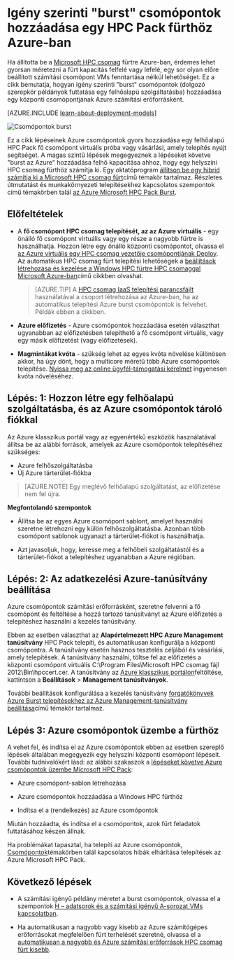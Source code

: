 <properties
 pageTitle="Burst csomópontok hozzáadása egy HPC csomag fürthöz |} Microsoft Azure"
 description="Megtudhatja, hogy miként bontsa ki az Azure igény szerinti HPC csomag fürt dolgozó szerepkör-példányok futtatása egy felhőalapú szolgáltatásba hozzáadásával"
 services="virtual-machines-windows"
 documentationCenter=""
 authors="dlepow"
 manager="timlt"
 editor=""
 tags="azure-service-management,hpc-pack"/>
<tags
ms.service="virtual-machines-windows"
 ms.devlang="na"
 ms.topic="article"
 ms.tgt_pltfrm="vm-multiple"
 ms.workload="big-compute"
 ms.date="10/14/2016"
 ms.author="danlep"/>

# <a name="add-on-demand-burst-nodes-to-an-hpc-pack-cluster-in-azure"></a>Igény szerinti "burst" csomópontok hozzáadása egy HPC Pack fürthöz Azure-ban



Ha állította be a [Microsoft HPC csomag](https://technet.microsoft.com/library/cc514029) fürtre Azure-ban, érdemes lehet gyorsan méretezni a fürt kapacitás felfelé vagy lefelé, egy sor olyan előre beállított számítási csomópont VMs fenntartása nélkül lehetőséget. Ez a cikk bemutatja, hogyan igény szerinti "burst" csomópontok (dolgozó szerepkör példányok futtatása egy felhőalapú szolgáltatásba) hozzáadása egy központi csomópontjának Azure számítási erőforrásként. 

[AZURE.INCLUDE [learn-about-deployment-models](../../includes/learn-about-deployment-models-classic-include.md)]

![Csomópontok burst][burst]

Ez a cikk lépéseinek Azure csomópontok gyors hozzáadása egy felhőalapú HPC Pack fő csomópont virtuális próba vagy vásárlási, amely telepítés nyújt segítséget. A magas szintű lépések megegyeznek a lépéseket követve "burst az Azure" hozzáadása felhő kapacitása ahhoz, hogy egy helyszíni HPC csomag fürthöz számítja ki. Egy oktatóprogram [állítson be egy hibrid számítja ki a Microsoft HPC csomag fürt](../cloud-services/cloud-services-setup-hybrid-hpcpack-cluster.md)című témakör tartalmaz. Részletes útmutatást és munkakörnyezeti telepítésekhez kapcsolatos szempontok című témakörben talál [az Azure Microsoft HPC Pack Burst](https://technet.microsoft.com/library/gg481749.aspx).


## <a name="prerequisites"></a>Előfeltételek

* A **fő csomópont HPC csomag telepítését, az az Azure virtuális** - egy önálló fő csomópont virtuális vagy egy része a nagyobb fürtre is használhatja. Hozzon létre egy önálló központi csomópontot, olvassa el [az Azure virtuális egy HPC csomag vezetője csomópontjának Deploy](virtual-machines-windows-hpcpack-cluster-headnode.md). Az automatikus HPC csomag fürt telepítési lehetőségek a [beállítások létrehozása és kezelése a Windows HPC fürtre HPC csomaggal Microsoft Azure-ban](virtual-machines-windows-hpcpack-cluster-options.md)című cikkben olvashat.

    >[AZURE.TIP] A [HPC csomag IaaS telepítési parancsfájlt](virtual-machines-windows-classic-hpcpack-cluster-powershell-script.md) használatával a csoport létrehozása az Azure-ban, ha az automatikus telepítési Azure burst csomópontok is felvehet. Példák ebben a cikkben.

* **Azure előfizetés** - Azure csomópontok hozzáadása esetén választhat ugyanabban az előfizetésben telepíthető a fő csomópont virtuális, vagy egy másik előfizetést (vagy előfizetések).

* **Magmintákat kvóta** - szükség lehet az egyes kvóta növelése különösen akkor, ha úgy dönt, hogy a multicore méretű több Azure csomópontok telepítése. [Nyissa meg az online ügyfél-támogatási kérelmet](https://azure.microsoft.com/blog/2014/06/04/azure-limits-quotas-increase-requests/) ingyenesen kvóta növeléséhez.

## <a name="step-1-create-a-cloud-service-and-a-storage-account-for-the-azure-nodes"></a>Lépés: 1: Hozzon létre egy felhőalapú szolgáltatásba, és az Azure csomópontok tároló fiókkal

Az Azure klasszikus portál vagy az egyenértékű eszközök használatával állítsa be az alábbi források, amelyek az Azure csomópontok telepítéséhez szükséges:

* Azure felhőszolgáltatásba
* Új Azure tárterület-fiókba

>[AZURE.NOTE] Egy meglévő felhőalapú szolgáltatást, az előfizetése nem fel újra. 

**Megfontolandó szempontok**

* Állítsa be az egyes Azure csomópont sablont, amelyet használni szeretne létrehozni egy külön felhőszolgáltatásba. Azonban több csomópont sablonok ugyanazt a tárterület-fiókot is használhatja.

* Azt javasoljuk, hogy, keresse meg a felhőbeli szolgáltatástól és a tárterület-fiókot a telepítéshez ugyanabban a Azure régióban.




## <a name="step-2-configure-an-azure-management-certificate"></a>Lépés: 2: Az adatkezelési Azure-tanúsítvány beállítása

Azure csomópontok számítási erőforrásként, szeretne felvenni a fő csomópont és feltöltése a hozzá tartozó tanúsítványt az Azure előfizetés a telepítéshez használni a kezelés tanúsítvány.

Ebben az esetben választhat az **Alapértelmezett HPC Azure Management tanúsítvány** HPC Pack telepíti, és automatikusan konfigurálja a központi csomópontra. A tanúsítvány esetén hasznos tesztelés céljából és vásárlási, amely telepítések. A tanúsítvány használni, töltse fel az előfizetés a központi csomópont virtuális C:\Program Files\Microsoft HPC csomag fájl 2012\Bin\hpccert.cer. A tanúsítvány az [Azure klasszikus portálon](https://manage.windowsazure.com)feltöltése, kattintson a **Beállítások** > **Management tanúsítványok**.

További beállítások konfigurálása a kezelés tanúsítvány [forgatókönyvek Azure Burst telepítésekhez az Azure Management-tanúsítvány beállítása](http://technet.microsoft.com/library/gg481759.aspx)című témakör tartalmaz.

## <a name="step-3-deploy-azure-nodes-to-the-cluster"></a>Lépés 3: Azure csomópontok üzembe a fürthöz



A vehet fel, és indítsa el az Azure csomópontok ebben az esetben szereplő lépések általában megegyezik egy helyszíni központi csomópont lépéseit. További tudnivalókért lásd: az alábbi szakaszok a [lépéseket követve Azure csomópontok üzembe Microsoft HPC Pack](https://technet.microsoft.com/library/gg481758.aspx):

* Azure csomópont-sablon létrehozása

* Azure csomópontok hozzáadása a Windows HPC fürthöz

* Indítsa el a (rendelkezés) az Azure csomópontok

Miután hozzáadta, és indítsa el a csomópontok, azok fürt feladatok futtatásához készen állnak.

Ha problémákat tapasztal, ha telepíti az Azure csomópontok, [Csomópontok](http://technet.microsoft.com/library/jj159097.aspx)témakörben talál kapcsolatos hibák elhárítása telepítések az Azure Microsoft HPC Pack.

## <a name="next-steps"></a>Következő lépések

* A számítási igényű példány méretet a burst csomópontok, olvassa el a szempontok [H – adatsorok és a számítási igényű A-sorozat VMs kapcsolatban](virtual-machines-windows-a8-a9-a10-a11-specs.md).

* Ha automatikusan a nagyobb vagy kisebb az Azure számítógépes erőforrásokat megfelelően fürt terhelését szeretné, olvassa el a [automatikusan a nagyobb és Azure számítási erőforrások HPC csomag fürt kisebb](virtual-machines-windows-classic-hpcpack-cluster-node-autogrowshrink.md).

<!--Image references-->
[burst]: ./media/virtual-machines-windows-classic-hpcpack-cluster-node-burst/burst.png
